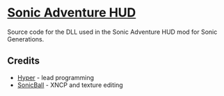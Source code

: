 # [Sonic Adventure HUD](https://gamebanana.com/mods/356015)
Source code for the DLL used in the Sonic Adventure HUD mod for Sonic Generations.

## Credits
- [Hyper](https://github.com/HyperBE32) - lead programming
- [SonicBall](https://www.youtube.com/channel/UC_ew11LAsmT89rzarmx1QDA) - XNCP and texture editing
